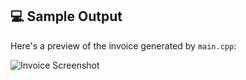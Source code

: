 ## 💻 Sample Output

Here's a preview of the invoice generated by `main.cpp`:

![Invoice Screenshot](screenshots/invoice.png)


